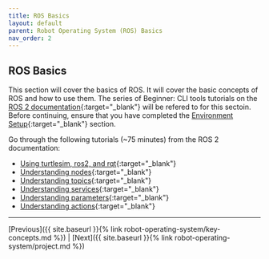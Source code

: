 ```yaml
---
title: ROS Basics
layout: default
parent: Robot Operating System (ROS) Basics
nav_order: 2
---
```


## ROS Basics

This section will cover the basics of ROS. It will cover the basic concepts of ROS and how to use them. The series of Beginner: CLI tools tutorials on the [ROS 2 documentation](https://docs.ros.org/en/humble/Tutorials/Beginner-CLI-Tools.html){:target="_blank"} will be refered to for this sectoin. Before continuing, ensure that you have completed the [Environment Setup](https://docs.ros.org/en/humble/Tutorials/Beginner-CLI-Tools/Configuring-ROS2-Environment.html){:target="_blank"} section.

Go through the following tutorials (~75 minutes) from the ROS 2 documentation:

- [Using turtlesim, ros2, and rqt](https://docs.ros.org/en/humble/Tutorials/Beginner-CLI-Tools/Introducing-Turtlesim/Introducing-Turtlesim.html){:target="_blank"}
- [Understanding nodes](https://docs.ros.org/en/humble/Tutorials/Beginner-CLI-Tools/Understanding-ROS2-Nodes/Understanding-ROS2-Nodes.html){:target="_blank"}
- [Understanding topics](https://docs.ros.org/en/humble/Tutorials/Beginner-CLI-Tools/Understanding-ROS2-Topics/Understanding-ROS2-Topics.html){:target="_blank"}
- [Understanding services](https://docs.ros.org/en/humble/Tutorials/Beginner-CLI-Tools/Understanding-ROS2-Services/Understanding-ROS2-Services.html){:target="_blank"}
- [Understanding parameters](https://docs.ros.org/en/humble/Tutorials/Beginner-CLI-Tools/Understanding-ROS2-Parameters/Understanding-ROS2-Parameters.html){:target="_blank"}
- [Understanding actions](https://docs.ros.org/en/humble/Tutorials/Beginner-CLI-Tools/Understanding-ROS2-Actions/Understanding-ROS2-Actions.html){:target="_blank"}

---
[Previous]({{ site.baseurl }}{% link robot-operating-system/key-concepts.md %}) | [Next]({{ site.baseurl }}{% link robot-operating-system/project.md %})
